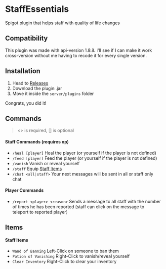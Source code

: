 # StaffEssentials
Spigot plugin that helps staff with quality of life changes

## Compatibility
This plugin was made with api-version 1.8.8. I'll see if I can make it work cross-version without me having to recode it for every single version.

## Installation
1. Head to [Releases](https://github.com/DxxxxY/StaffEssentials/releases)
2. Download the plugin .jar
3. Move it inside the `server/plugins` folder

Congrats, you did it!

## Commands
> <> is required, [] is optional

#### Staff Commands (requires op)
- `/heal [player]` Heal the player (or yourself if the player is not defined)
- `/feed [player]` Feed the player (or yourself if the player is not defined)
- `/vanish` Vanish or reveal yourself
- `/staff` Equip [Staff Items](#staff-items)
- `/chat <all|staff>` Your next messages will be sent in all or staff only chat 

#### Player Commands
- `/report <player> <reason>` Sends a message to all staff with the number of times he has been reported (staff can click on the message to teleport to reported player)

## Items

#### Staff Items
- `Wand of Banning` Left-Click on someone to ban them
- `Potion of Vanishing` Right-Click to vanish/reveal yourself
- `Clear Inventory` Right-Click to clear your inventory
